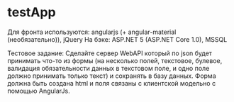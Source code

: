 # testApp
Для фронта используются: angularjs (+ angular-material (необязательно)), jQuery
На бэке: ASP.NET 5 (ASP.NET Core 1.0), MSSQL

Тестовое задание:
Сделайте сервер WebAPI который по json будет принимать что-то из формы (на несколько полей, текстовое, булевое, валидация обязательности данных в текстовом поле, и одно поле должно принимать только текст) и сохранять в базу данных.
Форма должна быть создана html и поля связаны с клиентской модельно с помощью AngularJs.
